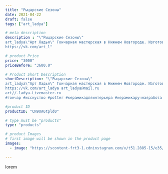 ```yaml
---
title: "Рыцарские Сезоны"
date: 2021-04-22
draft: false
tags: ["art_ladya"]

# meta description
description : "\"Рыцарские Сезоны\" 
art_ladya\"Арт Ладья\" Гончарная мастерская в Нижнем Новгороде. Изготовление керамики и мастер//-классы по обучению. 
https://vk.com/art_l"

# product Price
price: "3000"
priceBefore: "3600.0"

# Product Short Description
shortDescription: "\"Рыцарские Сезоны\" 
art_ladya\"Арт Ладья\" Гончарная мастерская в Нижнем Новгороде. Изготовление керамики и мастер//-классы по обучению. 
https://vk.com/art_ladya art_ladya@mail.ru 
art//-ladya.Livemaster.ru
#гончар #исскуство #potter #керамикадляинтерьера #керамикаручнаяработа #гончарнаямастерская #керамиканазаказ #handmade #рыцари #керамика #керамическоепанно #эксклюзивнаякерамика #dishes #decor #ceramicar #фестиваль #claygoods #рыцарскиесезоны #picture #earthenware #ceramic #design #панно #выборг #дизайнинтерьера #ceramica #изразцы #авторскаякерамика"

#product ID
productID: "CN9UA6tpld0"

# type must be "products"
type: "products"

# product Images
# first image will be shown in the product page
images:
  - image: "https://scontent-frt3-1.cdninstagram.com/v/t51.2885-15/e35/176063370_2765577583704260_1886603249042334238_n.jpg?_nc_ht=scontent-frt3-1.cdninstagram.com&_nc_cat=108&_nc_ohc=XY_5fAGRXQ0AX_FEdNu&edm=APU89FABAAAA&ccb=7-4&oh=03c16ae2154294524d27518fb125d5ca&oe=612B3ECC&_nc_sid=86f79a&ig_cache_key=MjU1NzI4ODE4NzM4OTQzMzcxNg%3D%3D.2-ccb7-4"

---
```

lorem
